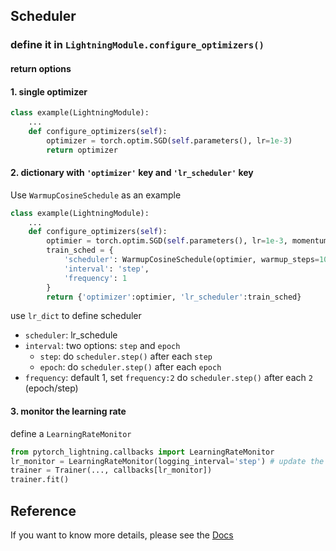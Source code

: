 ## Scheduler
### define it in `LightningModule.configure_optimizers()`

#### return options
#### 1. single optimizer
```python
class example(LightningModule):
    ...
    def configure_optimizers(self):
        optimizer = torch.optim.SGD(self.parameters(), lr=1e-3)
        return optimizer
```

#### 2. dictionary with `'optimizer'` key and `'lr_scheduler'` key
Use `WarmupCosineSchedule` as an example
```python
class example(LightningModule):
    ...
    def configure_optimizers(self):
        optimier = torch.optim.SGD(self.parameters(), lr=1e-3, momentum=0.9, weight_decay=5e-4)
        train_sched = {
            'scheduler': WarmupCosineSchedule(optimier, warmup_steps=1000, t_total=80000),
            'interval': 'step',
            'frequency': 1
        }
        return {'optimizer':optimier, 'lr_scheduler':train_sched}
```
use `lr_dict` to define scheduler
- `scheduler`: lr_schedule
- `interval`: two options: `step` and `epoch`
  - `step`: do `scheduler.step()` after each `step`
  - `epoch`: do `scheduler.step()` after each `epoch`
- `frequency`: default 1, set `frequency:2` do `scheduler.step()` after each `2` (epoch/step)

#### 3. monitor the learning rate
define a `LearningRateMonitor`
```python
from pytorch_lightning.callbacks import LearningRateMonitor
lr_monitor = LearningRateMonitor(logging_interval='step') # update the log file at each step
trainer = Trainer(..., callbacks[lr_monitor])
trainer.fit()
```

## Reference
If you want to know more details, please see the [Docs](https://pytorch-lightning.readthedocs.io/en/latest/lightning_module.html?highlight=schedule#configure-optimizers)
